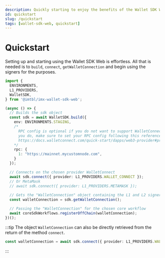 ```yaml
---
description: Quickly starting to enjoy the benefits of the Wallet SDK Web
id: quickstart
slug: /quickstart
tags: [wallet-sdk-web, quickstart]
---
```


# Quickstart

Setting up and starting using the Wallet SDK Web is effortless. All that is needed is to `build`, `connect`, `getWalletConnection` and begin using the signers for the purposes.

```ts
import {
  ENVIRONMENTS,
  L1_PROVIDERS,
  WalletSDK,
} from '@imtbl/imx-wallet-sdk-web';

(async () => {
  // Builds the sdk object
  const sdk = await WalletSDK.build({
    env: ENVIRONMENTS.STAGING,
    /*
      RPC config is optional if you do not want to support WalletConnect. But If 
      you do, make sure to set your RPC config following this reference: 
      https://docs.walletconnect.com/quick-start/dapps/web3-provider#provider-options
    */
    rpc: {
      1: "https://mainnet.mycustomnode.com",
    }
  });

  // Connects on the chosen provider WalletConnect
  await sdk.connect({ provider: L1_PROVIDERS.WALLET_CONNECT });
  // Or MetaMask
  // await sdk.connect({ provider: L1_PROVIDERS.METAMASK });
  
  // Gets the "WalletConnection" object containing the L1 and L2 signers
  const walletConnection = sdk.getWalletConnection();

  // Passing the "WalletConnection" for the chosen core workflow
  await coreSdkWorkflows.registerOffChain(walletConnection);
})();
```

:::tip
The object `WalletConnection` can also be directly retrieved from the return of the method `connect`.
```ts
const walletConnection = await sdk.connect({ provider: L1_PROVIDERS.WALLET_CONNECT });
```
:::

